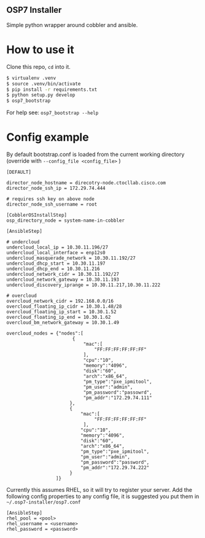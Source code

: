 OSP7 Installer
---------------

Simple python wrapper around cobbler and ansible.


How to use it
==============

Clone this repo, `cd` into it.

```bash
$ virtualenv .venv
$ source .venv/bin/activate
$ pip install -r requirements.txt
$ python setup.py develop
$ osp7_bootstrap
```

For help see: `osp7_bootstrap --help`

Config example
===============

By default bootstrap.conf is loaded from the current working directory (override with `--config_file <config_file>` )

```
[DEFAULT]

director_node_hostname = direcotry-node.ctocllab.cisco.com
director_node_ssh_ip = 172.29.74.444

# requires ssh key on above node
director_node_ssh_username = root

[CobblerOSInstallStep]
osp_directory_node = system-name-in-cobbler

[AnsibleStep]

# undercloud
undercloud_local_ip = 10.30.11.196/27
undercloud_local_interface = enp12s0
undercloud_masquerade_network = 10.30.11.192/27
undercloud_dhcp_start = 10.30.11.197
undercloud_dhcp_end = 10.30.11.216
undercloud_network_cidr = 10.30.11.192/27
undercloud_network_gateway = 10.30.11.193
undercloud_discovery_iprange = 10.30.11.217,10.30.11.222

# overcloud
overcloud_network_cidr = 192.168.0.0/16
overcloud_floating_ip_cidr = 10.30.1.48/28
overcloud_floating_ip_start = 10.30.1.52
overcloud_floating_ip_end = 10.30.1.62
overcloud_bm_network_gateway = 10.30.1.49

overcloud_nodes = {"nodes":[
                        {
                            "mac":[
                                "FF:FF:FF:FF:FF:FF"
                            ],
                            "cpu":"10",
                            "memory":"4096",
                            "disk":"60",
                            "arch":"x86_64",
                            "pm_type":"pxe_ipmitool",
                            "pm_user":"admin",
                            "pm_password":"passowrd",
                            "pm_addr":"172.29.74.111"
                       },
                       {
                           "mac":[
                                "FF:FF:FF:FF:FF:FF"
                            ],
                           "cpu":"10",
                           "memory":"4096",
                           "disk":"60",
                           "arch":"x86_64",
                           "pm_type":"pxe_ipmitool",
                           "pm_user":"admin",
                           "pm_password":"password",
                           "pm_addr":"172.29.74.222"
                       }
                  ]}

```

Currently this assumes RHEL, so it will try to register your server.
Add the following config properties to any config file, it is suggested you put them in `~/.osp7-installer/osp7.conf`

```
[AnsibleStep]
rhel_pool = <pool>
rhel_username = <username>
rhel_password = <password>
```
